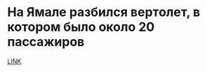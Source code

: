 # На Ямале разбился вертолет, в котором было около 20 пассажиров



[LINK](https://varlamov.ru/2028204.html)